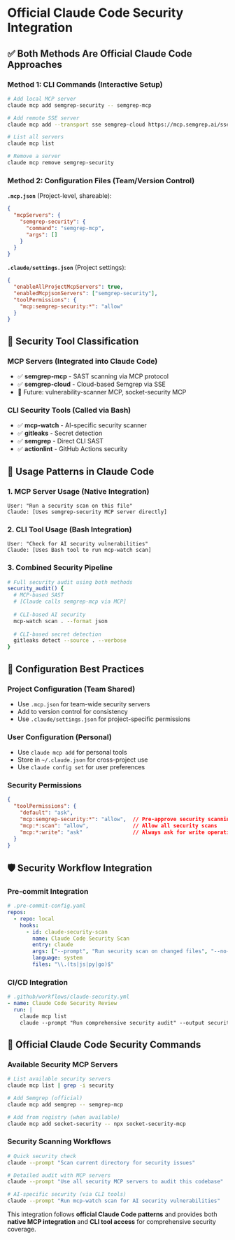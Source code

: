 # Official Claude Code Security Integration

## ✅ **Both Methods Are Official Claude Code Approaches**

### Method 1: CLI Commands (Interactive Setup)
```bash
# Add local MCP server
claude mcp add semgrep-security -- semgrep-mcp

# Add remote SSE server  
claude mcp add --transport sse semgrep-cloud https://mcp.semgrep.ai/sse

# List all servers
claude mcp list

# Remove a server
claude mcp remove semgrep-security
```

### Method 2: Configuration Files (Team/Version Control)
**`.mcp.json`** (Project-level, shareable):
```json
{
  "mcpServers": {
    "semgrep-security": {
      "command": "semgrep-mcp",
      "args": []
    }
  }
}
```

**`.claude/settings.json`** (Project settings):
```json
{
  "enableAllProjectMcpServers": true,
  "enabledMcpjsonServers": ["semgrep-security"],
  "toolPermissions": {
    "mcp:semgrep-security:*": "allow"
  }
}
```

## 🎯 **Security Tool Classification**

### MCP Servers (Integrated into Claude Code)
- ✅ **semgrep-mcp** - SAST scanning via MCP protocol
- ✅ **semgrep-cloud** - Cloud-based Semgrep via SSE
- 🔄 Future: vulnerability-scanner MCP, socket-security MCP

### CLI Security Tools (Called via Bash)
- ✅ **mcp-watch** - AI-specific security scanner
- ✅ **gitleaks** - Secret detection
- ✅ **semgrep** - Direct CLI SAST
- ✅ **actionlint** - GitHub Actions security

## 🚀 **Usage Patterns in Claude Code**

### 1. MCP Server Usage (Native Integration)
```
User: "Run a security scan on this file"
Claude: [Uses semgrep-security MCP server directly]
```

### 2. CLI Tool Usage (Bash Integration)
```
User: "Check for AI security vulnerabilities"
Claude: [Uses Bash tool to run mcp-watch scan]
```

### 3. Combined Security Pipeline
```bash
# Full security audit using both methods
security_audit() {
  # MCP-based SAST
  # [Claude calls semgrep-mcp via MCP]
  
  # CLI-based AI security
  mcp-watch scan . --format json
  
  # CLI-based secret detection
  gitleaks detect --source . --verbose
}
```

## 🔧 **Configuration Best Practices**

### Project Configuration (Team Shared)
- Use `.mcp.json` for team-wide security servers
- Add to version control for consistency
- Use `.claude/settings.json` for project-specific permissions

### User Configuration (Personal)
- Use `claude mcp add` for personal tools
- Store in `~/.claude.json` for cross-project use
- Use `claude config set` for user preferences

### Security Permissions
```json
{
  "toolPermissions": {
    "default": "ask",
    "mcp:semgrep-security:*": "allow",  // Pre-approve security scanning
    "mcp:*:scan": "allow",              // Allow all security scans
    "mcp:*:write": "ask"                // Always ask for write operations
  }
}
```

## 🛡️ **Security Workflow Integration**

### Pre-commit Integration
```yaml
# .pre-commit-config.yaml
repos:
  - repo: local
    hooks:
      - id: claude-security-scan
        name: Claude Code Security Scan
        entry: claude
        args: ["--prompt", "Run security scan on changed files", "--no-interactive"]
        language: system
        files: "\\.(ts|js|py|go)$"
```

### CI/CD Integration
```yaml
# .github/workflows/claude-security.yml
- name: Claude Code Security Review
  run: |
    claude mcp list
    claude --prompt "Run comprehensive security audit" --output security-report.md
```

## 🎯 **Official Claude Code Security Commands**

### Available Security MCP Servers
```bash
# List available security servers
claude mcp list | grep -i security

# Add Semgrep (official)
claude mcp add semgrep -- semgrep-mcp

# Add from registry (when available)
claude mcp add socket-security -- npx socket-security-mcp
```

### Security Scanning Workflows
```bash
# Quick security check
claude --prompt "Scan current directory for security issues"

# Detailed audit with MCP servers
claude --prompt "Use all security MCP servers to audit this codebase"

# AI-specific security (via CLI tools)
claude --prompt "Run mcp-watch scan for AI security vulnerabilities"
```

This integration follows **official Claude Code patterns** and provides both **native MCP integration** and **CLI tool access** for comprehensive security coverage.